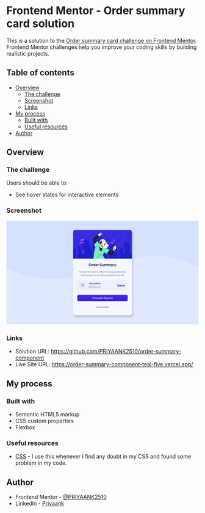 # Frontend Mentor - Order summary card solution

This is a solution to the [Order summary card challenge on Frontend Mentor](https://www.frontendmentor.io/challenges/order-summary-component-QlPmajDUj). Frontend Mentor challenges help you improve your coding skills by building realistic projects. 

## Table of contents

- [Overview](#overview)
  - [The challenge](#the-challenge)
  - [Screenshot](#screenshot)
  - [Links](#links)
- [My process](#my-process)
  - [Built with](#built-with)
  - [Useful resources](#useful-resources)
- [Author](#author)


## Overview

### The challenge

Users should be able to:

- See hover states for interactive elements

### Screenshot

![screenshot](https://raw.githubusercontent.com/PRIYAANK2510/order-summary-component/main/Screenshot.jpg)


### Links

- Solution URL:  https://github.com/PRIYAANK2510/order-summary-component
- Live Site URL: https://order-summary-component-teal-five.vercel.app/

## My process

### Built with

- Semantic HTML5 markup
- CSS custom properties
- Flexbox


### Useful resources

- [CSS](https://www.w3schools.com/css/) - I use this whenever I find any doubt in my CSS and found some problem in my code.


## Author

- Frontend Mentor - [@PRIYAANK2510](https://www.frontendmentor.io/profile/PRIYAANK2510)
- LinkedIn - [Priyaank](https://www.linkedin.com/in/priyaank-25102000/)
